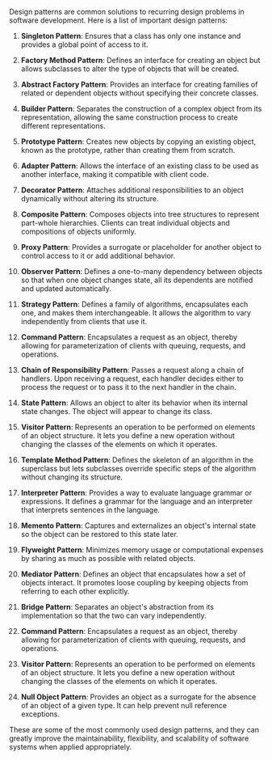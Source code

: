 Design patterns are common solutions to recurring design problems in software development. Here is a list of important design patterns:

1. **Singleton Pattern**: Ensures that a class has only one instance and provides a global point of access to it.

2. **Factory Method Pattern**: Defines an interface for creating an object but allows subclasses to alter the type of objects that will be created.

3. **Abstract Factory Pattern**: Provides an interface for creating families of related or dependent objects without specifying their concrete classes.

4. **Builder Pattern**: Separates the construction of a complex object from its representation, allowing the same construction process to create different representations.

5. **Prototype Pattern**: Creates new objects by copying an existing object, known as the prototype, rather than creating them from scratch.

6. **Adapter Pattern**: Allows the interface of an existing class to be used as another interface, making it compatible with client code.

7. **Decorator Pattern**: Attaches additional responsibilities to an object dynamically without altering its structure.

8. **Composite Pattern**: Composes objects into tree structures to represent part-whole hierarchies. Clients can treat individual objects and compositions of objects uniformly.

9. **Proxy Pattern**: Provides a surrogate or placeholder for another object to control access to it or add additional behavior.

10. **Observer Pattern**: Defines a one-to-many dependency between objects so that when one object changes state, all its dependents are notified and updated automatically.

11. **Strategy Pattern**: Defines a family of algorithms, encapsulates each one, and makes them interchangeable. It allows the algorithm to vary independently from clients that use it.

12. **Command Pattern**: Encapsulates a request as an object, thereby allowing for parameterization of clients with queuing, requests, and operations.

13. **Chain of Responsibility Pattern**: Passes a request along a chain of handlers. Upon receiving a request, each handler decides either to process the request or to pass it to the next handler in the chain.

14. **State Pattern**: Allows an object to alter its behavior when its internal state changes. The object will appear to change its class.

15. **Visitor Pattern**: Represents an operation to be performed on elements of an object structure. It lets you define a new operation without changing the classes of the elements on which it operates.

16. **Template Method Pattern**: Defines the skeleton of an algorithm in the superclass but lets subclasses override specific steps of the algorithm without changing its structure.

17. **Interpreter Pattern**: Provides a way to evaluate language grammar or expressions. It defines a grammar for the language and an interpreter that interprets sentences in the language.

18. **Memento Pattern**: Captures and externalizes an object's internal state so the object can be restored to this state later.

19. **Flyweight Pattern**: Minimizes memory usage or computational expenses by sharing as much as possible with related objects.

20. **Mediator Pattern**: Defines an object that encapsulates how a set of objects interact. It promotes loose coupling by keeping objects from referring to each other explicitly.

21. **Bridge Pattern**: Separates an object's abstraction from its implementation so that the two can vary independently.

22. **Command Pattern**: Encapsulates a request as an object, thereby allowing for parameterization of clients with queuing, requests, and operations.

23. **Visitor Pattern**: Represents an operation to be performed on elements of an object structure. It lets you define a new operation without changing the classes of the elements on which it operates.

24. **Null Object Pattern**: Provides an object as a surrogate for the absence of an object of a given type. It can help prevent null reference exceptions.

These are some of the most commonly used design patterns, and they can greatly improve the maintainability, flexibility, and scalability of software systems when applied appropriately.

